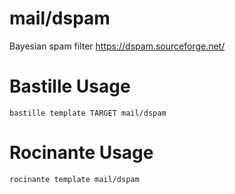 # mail/dspam
Bayesian spam filter
https://dspam.sourceforge.net/

# Bastille Usage
```shell
bastille template TARGET mail/dspam
```

# Rocinante Usage
```shell
rocinante template mail/dspam
```
